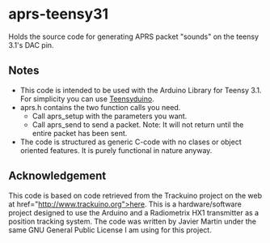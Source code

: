 aprs-teensy31
============

Holds the source code for generating APRS packet "sounds" on the teensy 3.1's DAC pin.

Notes
-----
* This code is intended to be used with the Arduino Library for Teensy 3.1. For simplicity you can use <a href="http://www.pjrc.com/teensy/teensyduino.html">Teensyduino</a>.
* aprs.h contains the two function calls you need.
  * Call aprs_setup with the parameters you want.
  * Call aprs_send to send a packet. Note: It will not return until the entire packet has been sent.
* The code is structured as generic C-code with no clases or object oriented features. It is purely functional in nature anyway.

Acknowledgement
---------------
This code is based on code retrieved from the Trackuino project on the web at href="http://www.trackuino.org">here</a>. This is a hardware/software project designed to use the Arduino and a Radiometrix HX1 transmitter as a position tracking system. The code was written by Javier Martin under the same GNU General Public License I am using for this project.